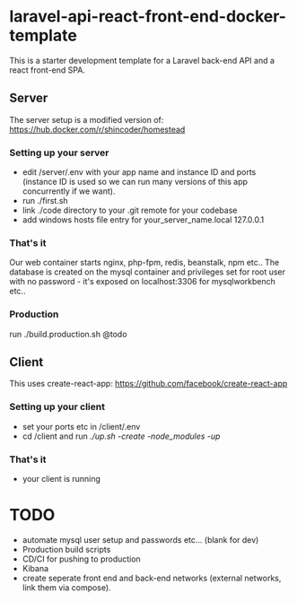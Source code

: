 # laravel-api-react-front-end-docker-template

This is a starter development template for a Laravel back-end API and a react front-end SPA.

## Server

The server setup is a modified version of: https://hub.docker.com/r/shincoder/homestead

### Setting up your server
- edit /server/.env with your app name and instance ID and ports (instance ID is used so we can run many versions of this app concurrently if we want).
- run ./first.sh
- link ./code directory to your .git remote for your codebase
- add windows hosts file entry for your_server_name.local 127.0.0.1

### That's it
Our web container starts nginx, php-fpm, redis, beanstalk, npm etc.. 
The database is created on the mysql container and privileges set for root user with no password - it's exposed on localhost:3306 for mysqlworkbench etc..

### Production
run ./build.production.sh @todo

## Client

This uses create-react-app: https://github.com/facebook/create-react-app

### Setting up your client
- set your ports etc in /client/.env
- cd /client and run *./up.sh -create -node_modules -up*

### That's it
- your client is running

# TODO
- automate mysql user setup and passwords etc... (blank for dev)
- Production build scripts
- CD/CI for pushing to production
- Kibana
- create seperate front end and back-end networks (external networks, link them via compose).
